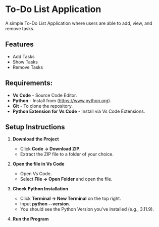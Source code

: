 # To-Do List Application

A simple To-Do List Application where users are able to add, view, and remove tasks.

## Features
- Add Tasks
- Show Tasks
- Remove Tasks

## Requirements:
- **Vs Code** - Source Code Editor.
- **Python** - Install from (https://www.python.org).
- **Git** - To clone the repository.
- **Python Extension for Vs Code** - Install via Vs Code Extensions.

## Setup Instructions
1. **Download the Project**
    - Click **Code -> Download ZIP**.
    - Extract the ZIP file to a folder of your choice.

2. **Open the file in Vs Code**
    - Open Vs Code.
    - Select **File -> Open Folder** and open the file.

3. **Check Python Installation**
    - Click **Terminal -> New Terminal** on the top right.
    - Input **python --version**.
    - You should see the Python Version you've installed (e.g., 3.11.9).

4. **Run the Program**